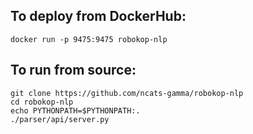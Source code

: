 ## To deploy from DockerHub:

```
docker run -p 9475:9475 robokop-nlp
```

## To run from source:

```
git clone https://github.com/ncats-gamma/robokop-nlp
cd robokop-nlp
echo PYTHONPATH=$PYTHONPATH:.
./parser/api/server.py
```